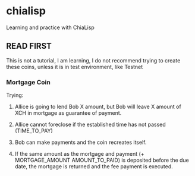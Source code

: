 # chialisp
Learning and practice with ChiaLisp

## READ FIRST

This is not a tutorial, I am learning, I do not recommend trying to create these coins, unless it is in test environment, like Testnet 

### Mortgage Coin

Trying:

1. Allice is going to lend Bob X amount, but Bob will leave X amount of XCH in mortgage as guarantee of payment.

2. Allice cannot foreclose if the established time has not passed (TIME_TO_PAY)

3. Bob can make payments and the coin recreates itself.

4. If the same amount as the mortgage and payment (+ MORTGAGE_AMOUNT AMOUNT_TO_PAID) is deposited before the due date, the mortgage is returned and the fee payment is executed.
